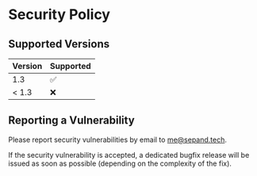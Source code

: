 # Security Policy

## Supported Versions

| Version       | Supported          |
| ------------- | ------------------ |
| 1.3           | :white_check_mark: |
| < 1.3         | :x:                |

## Reporting a Vulnerability

Please report security vulnerabilities by email to [me@sepand.tech](mailto:me@sepand.tech "me@sepand.tech").

If the security vulnerability is accepted, a dedicated bugfix release will be issued as soon as possible (depending on the complexity of the fix).